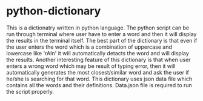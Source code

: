 # python-dictionary
This is a dictionatry written in python language. The python script can be run through terminal where user have to enter a word and then it will display the results in the terminal itself.
The best part of the dictionary is that even if the user enters the word which is a combination of uppercase and lowercase like 'rAIn' it will automatically detacts the word and will display the results.
Another interesting feature of this dictionary is that when user enters a wrong word which may be result of typing error, then it will automatically generates the most closest/similar word 
and ask the user if he/she is searching for that word. This dictionary uses json data file which contains all the words and their definitions. Data.json file is required to run the script properly.
